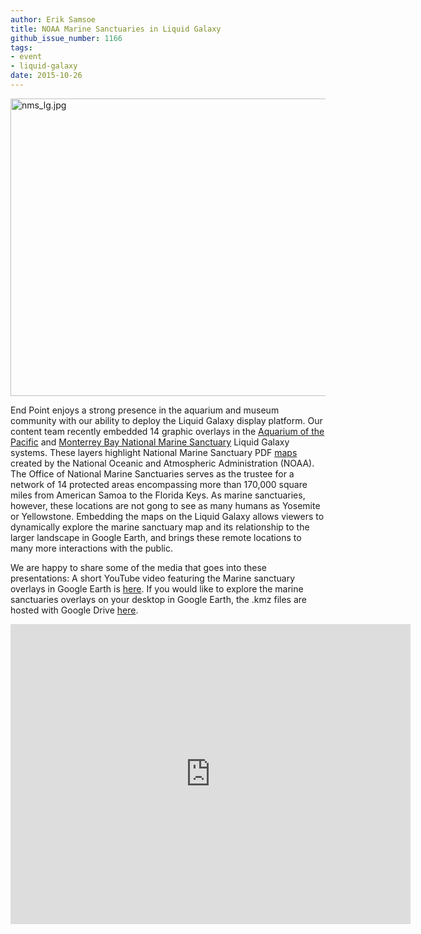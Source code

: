 ```yaml
---
author: Erik Samsoe
title: NOAA Marine Sanctuaries in Liquid Galaxy
github_issue_number: 1166
tags:
- event
- liquid-galaxy
date: 2015-10-26
---
```


<img alt="nms_lg.jpg" height="476px;" src="/blog/2015/10/noaa-marine-sanctuaries-in-liquid-galaxy/image-0.jpeg" style="-webkit-transform: rotate(0.00rad); border: none; transform: rotate(0.00rad);" width="624px;"/>

End Point enjoys a strong presence in the aquarium and museum community with our ability to deploy the Liquid Galaxy display platform. Our content team recently embedded 14 graphic overlays in the [Aquarium of the Pacific](http://www.aquariumofpacific.org/) and [Monterrey Bay National Marine Sanctuary](https://montereybay.noaa.gov/) Liquid Galaxy systems. These layers highlight National Marine Sanctuary PDF [maps](https://sanctuaries.noaa.gov/about/maps.html) created by the National Oceanic and Atmospheric Administration (NOAA). The Office of National Marine Sanctuaries serves as the trustee for a network of 14 protected areas encompassing more than 170,000 square miles from American Samoa to the Florida Keys. As marine sanctuaries, however, these locations are not gong to see as many humans as Yosemite or Yellowstone. Embedding the maps on the Liquid Galaxy allows viewers to dynamically explore the marine sanctuary map and its relationship to the larger landscape in Google Earth, and brings these remote locations to many more interactions with the public.

We are happy to share some of the media that goes into these presentations: A short YouTube video featuring the Marine sanctuary overlays in Google Earth is [here](http://goo.gl/VfQccK). If you would like to explore the marine sanctuaries overlays on your desktop in Google Earth, the .kmz files are hosted with Google Drive [here](http://goo.gl/Ku6zik).

<iframe allowfullscreen="" frameborder="0" height="480" src="https://www.youtube.com/embed/Mo8J6I0-YSM" width="640"></iframe>

